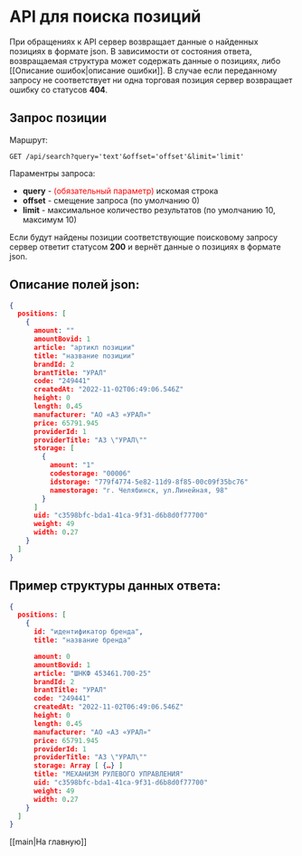 # API для поиска позиций

При обращениях к API сервер возвращает данные о найденных позициях в формате json. В зависимости от состояния ответа, возвращаемая структура может содержать данные о позициях, либо [[Описание ошибок|описание ошибки]]. В случае если переданному запросу не соответствует ни одна торговая позиция сервер возвращает ошибку со статусов **404**.

## Запрос позиции

Маршрут:
```
GET /api/search?query='text'&offset='offset'&limit='limit'
```
Параментры запроса:
- **query** - <span style="color:red">(обязательный параметр)</span> искомая строка
- **offset** - смещение запроса (по умолчанию 0)
- **limit** - максимальное количество результатов (по умолчанию 10, максимум 10)


Если будут найдены позиции соответствующие поисковому запросу сервер ответит статусом **200** и вернёт данные о позициях в формате json.

## Описание полей json:

```json
{
  positions: [
    {
      amount: ""
      amountBovid: 1
      article: "артикл позиции"
      ​​​title: "название позиции"
      brandId: 2
      brantTitle: "УРАЛ"
      ​​​code: "249441"
      ​​​createdAt: "2022-11-02T06:49:06.546Z"
      ​​​height: 0
      ​​​length: 0.45
      ​​​manufacturer: "АО «АЗ «УРАЛ»"
      ​​​price: 65791.945
      ​​​providerId: 1
      ​​​providerTitle: "АЗ \"УРАЛ\""
      ​​​storage: [
        {
          amount: "1"
          ​​​codestorage: "00006"
          ​​​​​idstorage: "779f4774-5e82-11d9-8f85-00c09f35bc76"
          ​​​​​namestorage: "г. Челябинск, ул.Линейная, 98"
        }
      ]
      uid: "c3598bfc-bda1-41ca-9f31-d6b8d0f77700"
      weight: 49
      width: 0.27
    }
  ]
}
```

## Пример структуры данных ответа:
```json
{
  positions: [
    {
      id: "идентификатор бренда",
      title: "название бренда"

      amount: 0
      amountBovid: 1
      article: "ШНКФ 453461.700-25"
      brandId: 2
      brantTitle: "УРАЛ"
      ​​​code: "249441"
      ​​​createdAt: "2022-11-02T06:49:06.546Z"
      ​​​height: 0
      ​​​length: 0.45
      ​​​manufacturer: "АО «АЗ «УРАЛ»"
      ​​​price: 65791.945
      ​​​providerId: 1
      ​​​providerTitle: "АЗ \"УРАЛ\""
      ​​​storage: Array [ {…} ]
      ​​​title: "МЕХАНИЗМ РУЛЕВОГО УПРАВЛЕНИЯ"
      uid: "c3598bfc-bda1-41ca-9f31-d6b8d0f77700"
      weight: 49
      width: 0.27
    }
  ]
}
```

[[main|На главную]]